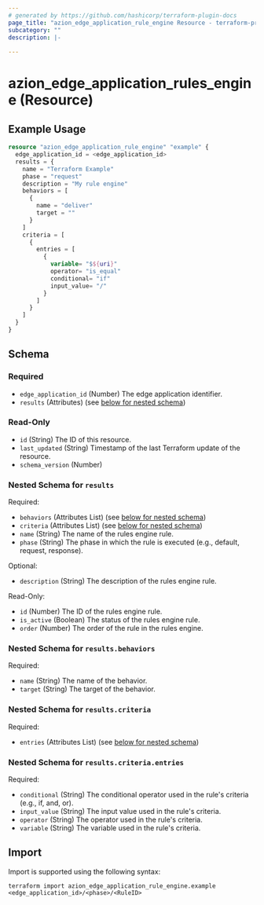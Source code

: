 ```yaml
---
# generated by https://github.com/hashicorp/terraform-plugin-docs
page_title: "azion_edge_application_rule_engine Resource - terraform-provider-azion"
subcategory: ""
description: |-
  
---
```


# azion_edge_application_rules_engine (Resource)



## Example Usage

```terraform
resource "azion_edge_application_rule_engine" "example" {
  edge_application_id = <edge_application_id>
  results = {
    name = "Terraform Example"
    phase = "request"
    description = "My rule engine"
    behaviors = [
      {
        name = "deliver"
        target = ""
      }
    ]
    criteria = [
      {
        entries = [
          {
            variable= "$${uri}"
            operator= "is_equal"
            conditional= "if"
            input_value= "/"
          }
        ]
      }
    ]
  }
}
```

<!-- schema generated by tfplugindocs -->
## Schema

### Required

- `edge_application_id` (Number) The edge application identifier.
- `results` (Attributes) (see [below for nested schema](#nestedatt--results))

### Read-Only

- `id` (String) The ID of this resource.
- `last_updated` (String) Timestamp of the last Terraform update of the resource.
- `schema_version` (Number)

<a id="nestedatt--results"></a>
### Nested Schema for `results`

Required:

- `behaviors` (Attributes List) (see [below for nested schema](#nestedatt--results--behaviors))
- `criteria` (Attributes List) (see [below for nested schema](#nestedatt--results--criteria))
- `name` (String) The name of the rules engine rule.
- `phase` (String) The phase in which the rule is executed (e.g., default, request, response).

Optional:

- `description` (String) The description of the rules engine rule.

Read-Only:

- `id` (Number) The ID of the rules engine rule.
- `is_active` (Boolean) The status of the rules engine rule.
- `order` (Number) The order of the rule in the rules engine.

<a id="nestedatt--results--behaviors"></a>
### Nested Schema for `results.behaviors`

Required:

- `name` (String) The name of the behavior.
- `target` (String) The target of the behavior.


<a id="nestedatt--results--criteria"></a>
### Nested Schema for `results.criteria`

Required:

- `entries` (Attributes List) (see [below for nested schema](#nestedatt--results--criteria--entries))

<a id="nestedatt--results--criteria--entries"></a>
### Nested Schema for `results.criteria.entries`

Required:

- `conditional` (String) The conditional operator used in the rule's criteria (e.g., if, and, or).
- `input_value` (String) The input value used in the rule's criteria.
- `operator` (String) The operator used in the rule's criteria.
- `variable` (String) The variable used in the rule's criteria.

## Import

Import is supported using the following syntax:

```shell
terraform import azion_edge_application_rule_engine.example <edge_application_id>/<phase>/<RuleID>
```
